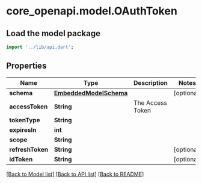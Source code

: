 # core_openapi.model.OAuthToken

## Load the model package
```dart
import '../lib/api.dart';
```

## Properties
Name | Type | Description | Notes
------------ | ------------- | ------------- | -------------
**schema** | [**EmbeddedModelSchema**](EmbeddedModelSchema.md) |  | [optional] 
**accessToken** | **String** | The Access Token | 
**tokenType** | **String** |  | 
**expiresIn** | **int** |  | 
**scope** | **String** |  | 
**refreshToken** | **String** |  | [optional] 
**idToken** | **String** |  | [optional] 

[[Back to Model list]](../README.md#documentation-for-models) [[Back to API list]](../README.md#documentation-for-api-endpoints) [[Back to README]](../README.md)


